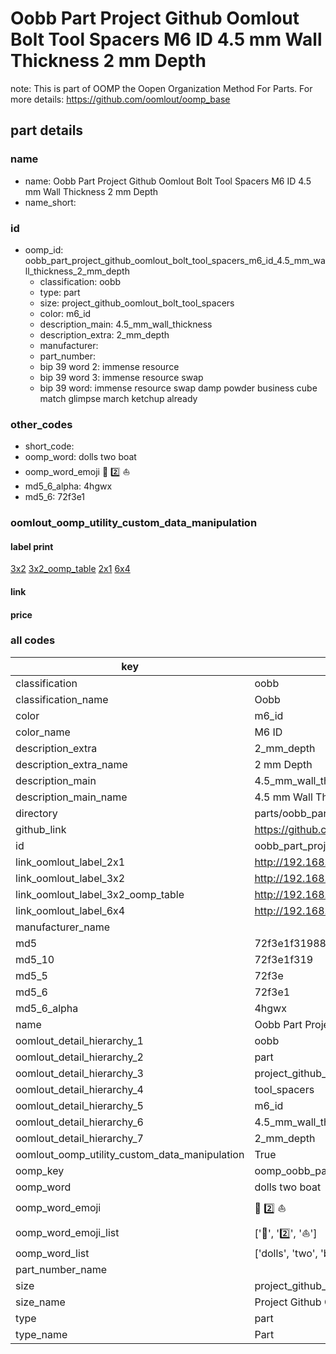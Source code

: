 # Oobb Part Project Github Oomlout Bolt Tool Spacers M6 ID 4.5 mm Wall Thickness 2 mm Depth  

note: This is part of OOMP the Oopen Organization Method For Parts. For more details: https://github.com/oomlout/oomp_base

##  part details
  







### name
* name: Oobb Part Project Github Oomlout Bolt Tool Spacers M6 ID 4.5 mm Wall Thickness 2 mm Depth
* name_short: 
### id
* oomp_id: oobb_part_project_github_oomlout_bolt_tool_spacers_m6_id_4.5_mm_wall_thickness_2_mm_depth
  * classification: oobb
  * type: part
  * size: project_github_oomlout_bolt_tool_spacers
  * color: m6_id
  * description_main: 4.5_mm_wall_thickness
  * description_extra: 2_mm_depth
  * manufacturer: 
  * part_number: 
  * bip 39 word 2: immense resource
  * bip 39 word 3: immense resource swap
  * bip 39 word: immense resource swap damp powder business cube match glimpse march ketchup already

### other_codes
* short_code: 
* oomp_word: dolls two boat
* oomp_word_emoji :dolls: :two: :boat:
* md5_6_alpha: 4hgwx
* md5_6: 72f3e1






### oomlout_oomp_utility_custom_data_manipulation
#### label print
[3x2](http://192.168.1.245:1112/?label=oomp%204hgwx)
[3x2_oomp_table](http://192.168.1.108:1112/?label=oomp%204hgwx)
[2x1](http://192.168.1.242:1112/?label=oomp%204hgwx)
[6x4](http://192.168.1.55:1112/?label=oomp%204hgwx)    

#### link

                              

#### price







### all codes 
| key | value |  
| --- | --- |  
| classification | oobb |  
| classification_name | Oobb |  
| color | m6_id |  
| color_name | M6 ID |  
| description_extra | 2_mm_depth |  
| description_extra_name | 2 mm Depth |  
| description_main | 4.5_mm_wall_thickness |  
| description_main_name | 4.5 mm Wall Thickness |  
| directory | parts/oobb_part_project_github_oomlout_bolt_tool_spacers_m6_id_4.5_mm_wall_thickness_2_mm_depth |  
| github_link | https://github.com/oomlout/oomlout_oomp_part_src/tree/main/parts/oobb_part_project_github_oomlout_bolt_tool_spacers_m6_id_4.5_mm_wall_thickness_2_mm_depth |  
| id | oobb_part_project_github_oomlout_bolt_tool_spacers_m6_id_4.5_mm_wall_thickness_2_mm_depth |  
| link_oomlout_label_2x1 | http://192.168.1.242:1112/?label=oomp%204hgwx |  
| link_oomlout_label_3x2 | http://192.168.1.245:1112/?label=oomp%204hgwx |  
| link_oomlout_label_3x2_oomp_table | http://192.168.1.108:1112/?label=oomp%204hgwx |  
| link_oomlout_label_6x4 | http://192.168.1.55:1112/?label=oomp%204hgwx |  
| manufacturer_name |  |  
| md5 | 72f3e1f31988c6ac7c549373b6ade38c |  
| md5_10 | 72f3e1f319 |  
| md5_5 | 72f3e |  
| md5_6 | 72f3e1 |  
| md5_6_alpha | 4hgwx |  
| name | Oobb Part Project Github Oomlout Bolt Tool Spacers M6 ID 4.5 mm Wall Thickness 2 mm Depth |  
| oomlout_detail_hierarchy_1 | oobb |  
| oomlout_detail_hierarchy_2 | part |  
| oomlout_detail_hierarchy_3 | project_github_bolt |  
| oomlout_detail_hierarchy_4 | tool_spacers |  
| oomlout_detail_hierarchy_5 | m6_id |  
| oomlout_detail_hierarchy_6 | 4.5_mm_wall_thickness |  
| oomlout_detail_hierarchy_7 | 2_mm_depth |  
| oomlout_oomp_utility_custom_data_manipulation | True |  
| oomp_key | oomp_oobb_part_project_github_oomlout_bolt_tool_spacers_m6_id_4.5_mm_wall_thickness_2_mm_depth |  
| oomp_word | dolls two boat |  
| oomp_word_emoji | :dolls: :two: :boat: |  
| oomp_word_emoji_list | [':dolls:', ':two:', ':boat:'] |  
| oomp_word_list | ['dolls', 'two', 'boat'] |  
| part_number_name |  |  
| size | project_github_oomlout_bolt_tool_spacers |  
| size_name | Project Github Oomlout Bolt Tool Spacers |  
| type | part |  
| type_name | Part |  
